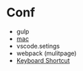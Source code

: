 # Conf

* gulp
* [mac](mac.sh)
* vscode.setings
* webpack (mulitpage)
* [Keyboard Shortcut](keyboard-shortcut.mac.md)